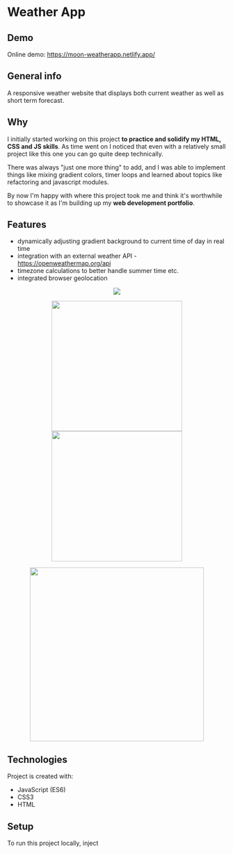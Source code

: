 # Weather App

## Demo

Online demo: https://moon-weatherapp.netlify.app/

## General info
A responsive weather website that displays both current weather as well as short term forecast.

## Why

I initially started working on this project **to practice and solidify my HTML, CSS and JS skills**. As time went on I noticed that even with a relatively small project like this one you can go quite deep technically.


There was always "just one more thing" to add, and I was able to implement things like mixing gradient colors, timer loops and learned about topics like refactoring and javascript modules.


By now I'm happy with where this project took me and think it's worthwhile to showcase it as I'm building up my **web development portfolio**.


## Features
- dynamically adjusting gradient background to current time of day in real time
- integration with an external weather API - https://openweathermap.org/api
- timezone calculations to better handle summer time etc.
- integrated browser geolocation

<p align="center">
  <img src = "https://i.imgur.com/j7tCrZj.png">
</p>
<p align="center">
  <img src = "https://i.imgur.com/fitgpBY.png" width=300>
  
  <img src = "https://i.imgur.com/C1hjoZC.png" width=300>
</p>
<p align="center">
  <img src = "https://i.imgur.com/RkOzXRU.png" width=400>
</p>
	
## Technologies
Project is created with:
* JavaScript (ES6)
* CSS3
* HTML
	
## Setup
To run this project locally, inject <script> tag before </head> in index.html file. 


Assign the API key to generated value: https://home.openweathermap.org/api_keys

```
<script>
const API_KEY = "..."
</script>
```
